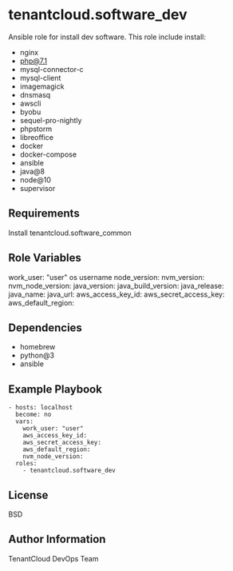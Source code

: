 tenantcloud.software_dev
=========

Ansible role for install dev software. This role include install:

  - nginx
  - php@7.1
  - mysql-connector-c
  - mysql-client
  - imagemagick
  - dnsmasq
  - awscli
  - byobu
  - sequel-pro-nightly
  - phpstorm
  - libreoffice
  - docker
  - docker-compose
  - ansible
  - java@8
  - node@10
  - supervisor

Requirements
------------

Install tenantcloud.software_common

Role Variables
--------------

work_user: "user" os username
node_version:
nvm_version:
nvm_node_version: 
java_version:
java_build_version:
java_release:
java_name:
java_url:
aws_access_key_id:
aws_secret_access_key:
aws_default_region:

Dependencies
------------

  - homebrew
  - python@3
  - ansible

Example Playbook
----------------

    - hosts: localhost
      become: no
      vars:
        work_user: "user"
        aws_access_key_id:
        aws_secret_access_key:
        aws_default_region:
        nvm_node_version: 
      roles:
        - tenantcloud.software_dev

License
-------

BSD

Author Information
------------------

TenantCloud DevOps Team
